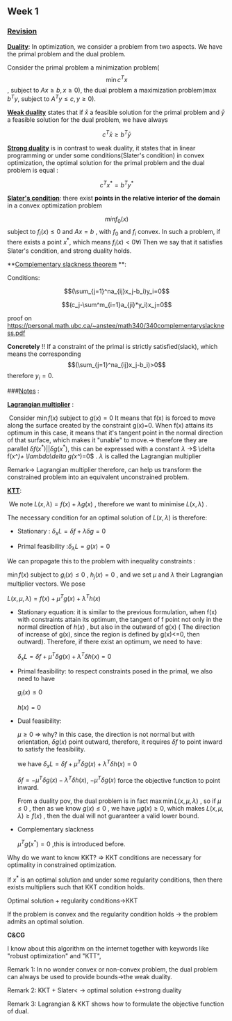## Week 1 

### <u>Revision</u> 

**<u>Duality</u>**: In optimization, we consider a problem from two aspects. We have the primal problem and the dual problem.

Consider the primal problem a minimization problem($$\min c^Tx $$ , subject to $Ax\geq b,x\geq 0$), the dual problem a maximization problem($\max b^Ty$, subject to $A^Ty\leq c,y\geq0$).

**<u>Weak duality</u>** states that if $\bar{x}$ a feasible solution for the  primal problem and $\bar{y}$ a feasible solution for the dual problem, we have always

$$c^T\bar{x}\geq b^T\bar{y}$$ 

**<u>Strong duality</u>** is in contrast to weak duality, it states that in linear programming or under some conditions(Slater's condition) in convex optimization, the optimal solution for the primal problem and the dual problem is equal :

$$c^Tx^{*}= b^Ty^{*}$$ 

**<u>Slater's condition</u>**: there exist **points in the relative interior of the domain** in a convex optimization problem

$$minf_0(x)$$ subject to $f_i(x)\leq0$ and $Ax=b$ , with $f_0$ and $f_i$ convex. In such a problem, if there exists a point $x^*$, which means $f_i(x)<0 \forall i$ Then we say that it satisfies Slater's condition, and strong duality holds.

**<u>Complementary slackness theorem</u> **: 

Conditions: 

$$(\sum_{j=1}^na_{ij}x_j-b_i)y_i=0$$

$$(c_j-\sum^m_{i=1}a_{ji}*y_i)x_j=0$$ 

proof on https://personal.math.ubc.ca/~anstee/math340/340complementaryslackness.pdf

**Concretely** !! If a constraint of the primal is strictly satisfied(slack), which means the corresponding $$(\sum_{j=1}^na_{ij}x_j-b_i)>0$$ therefore $y_i=0$.

###<u>Notes</u> :

**<u>Lagrangian multiplier</u>** : 

​	Consider $\min f(x)$ subject to $g(x)=0$ It means that f(x) is forced to move along the surface created by the constraint g(x)=0. When f(x) attains its optimum in this case, it means that it's tangent point in the normal direction of that surface, which makes it "unable" to move.-> therefore they are parallel $\delta f(x^*)||\delta g(x^*)$, this can be expressed with a constant $\lambda$ ->$ \delta f(x^*)+ \lambda\delta g(x^*)=0$ . $\lambda$ is called the Lagrangian multiplier

Remark-> Lagrangian multiplier therefore, can help us transform the constrained problem into an equivalent unconstrained problem.

**<u>KTT</u>**:

​	We note $L(x,\lambda) = f(x)+\lambda g(x)$ , therefore we want to minimise $L(x,\lambda)$ .

The necessary condition for an optimal solution of $L(x,\lambda)$ is therefore:

- Stationary : $\delta_xL=\delta f+\lambda \delta g = 0$ 

- Primal feasibility :$\delta_{\lambda}L=g(x) = 0$

We can propagate this to the problem with inequality constraints :

$\min f(x)$ subject to $g_i(x) \leq 0$ , $h_j(x)=0$ , and we set $\mu$ and $\lambda$ their Lagrangian multiplier vectors.  We pose

$L(x,\mu,\lambda)=f(x)+\mu^T g(x) +\lambda^T h(x)$  

- Stationary equation: it is similar to the previous formulation, when f(x) with constraints attain its optimum, the tangent of f point not only in the normal direction of $h(x)$ , but also in the outward of g(x) ( The direction of increase of g(x), since the region is defined by g(x)<=0, then outward). Therefore, if there exist an optimum, we need to have:

  $\delta_x L =\delta f +\mu^T\delta g(x)+\lambda^T\delta h(x) =0$

- Primal feasibility: to respect constraints posed in the primal, we also need to have

  $g_i(x)\leq0$

  $h(x)=0$ 

- Dual feasibility:

  $\mu\geq0$ => why? in this case, the direction is not normal but with orientation, $\delta g(x)$ point outward, therefore, it requires $\delta f$ to point inward to satisfy the feasibility. 

  we have $\delta_x L =\delta f +\mu^T\delta g(x)+\lambda^T\delta h(x) =0$ 

  $\delta f =-\mu^T\delta g(x)-\lambda^T\delta h(x)$, $-\mu^T\delta g(x)$ force the objective function to point inward.

  From a duality pov, the dual problem is in fact $\max \min L(x,\mu,\lambda)$ , so if $\mu \leq 0$ , then as we know $g(x)\leq0$ , we have $\mu g(x)\geq 0$, which makes $L(x,\mu,\lambda)\geq f(x)$ , then the dual will not guaranteer a valid lower bound.

- Complementary slackness

  $\mu^Tg(x^*)=0$ ,this is introduced before. 



Why do we want to know KKT? => KKT conditions are necessary for optimality in constrained optimization.

If $x^*$ is an optimal solution and under some regularity conditions, then there exists multipliers such that KKT condition holds.

Optimal solution + regularity conditions->KKT

If the problem is convex and the regularity condition holds -> the problem admits an optimal solution.



**C&CG** 

I know about this algorithm on the internet together with keywords like "robust optimization" and "KTT",





Remark 1: In no wonder convex or non-convex problem, the dual problem can always be used to provide bounds->the weak duality.

Remark 2: KKT + Slater< -> optimal solution <->strong duality

Remark 3: Lagrangian & KKT shows how to formulate the objective function of dual. 